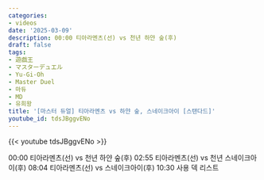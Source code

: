 ```yaml
---
categories:
- videos
date: '2025-03-09'
description: 00:00 티아라멘츠(선) vs 천년 하얀 숲(후)
draft: false
tags:
- 遊戯王
- マスターデュエル
- Yu-Gi-Oh
- Master Duel
- 마듀
- MD
- 유희왕
title: '[마스터 듀얼] 티아라멘츠 vs 하얀 숲, 스네이크아이 [스탠다드]'
youtube_id: tdsJBggvENo
---
```



{{< youtube tdsJBggvENo >}}

00:00 티아라멘츠(선) vs 천년 하얀 숲(후)
02:55 티아라멘츠(선) vs 천년 스네이크아이(후)
08:04 티아라멘츠(선) vs 스네이크아이(후)
10:30 사용 덱 리스트